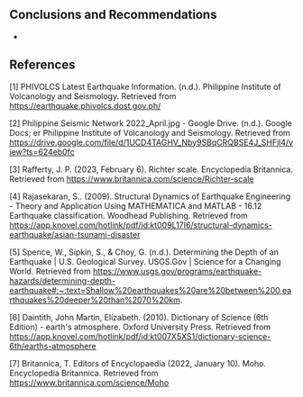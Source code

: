 ## Conclusions and Recommendations

* 

## References
[1] PHIVOLCS Latest Earthquake Information. (n.d.). Philippine Institute of Volcanology and Seismology. Retrieved from https://earthquake.phivolcs.dost.gov.ph/

[2] Philippine Seismic Network 2022_April.jpg - Google Drive. (n.d.). Google Docs; er Philippine Institute of Volcanology and Seismology. Retrieved from https://drive.google.com/file/d/1UCD4TAGHV_Nby9SBqCRQBSE4J_SHFjl4/view?ts=624eb0fc

[3] Rafferty, J. P. (2023, February 6). Richter scale. Encyclopedia Britannica. Retrieved from https://www.britannica.com/science/Richter-scale

[4] Rajasekaran, S.. (2009). Structural Dynamics of Earthquake Engineering - Theory and Application Using MATHEMATICA and MATLAB - 16.12 Earthquake classification. Woodhead Publishing. Retrieved from https://app.knovel.com/hotlink/pdf/id:kt009L17I6/structural-dynamics-earthquake/asian-tsunami-disaster

[5] Spence, W., Sipkin, S., & Choy, G. (n.d.). Determining the Depth of an Earthquake | U.S. Geological Survey. USGS.Gov | Science for a Changing World. Retrieved from https://www.usgs.gov/programs/earthquake-hazards/determining-depth-earthquake#:~:text=Shallow%20earthquakes%20are%20between%200,earthquakes%20deeper%20than%2070%20km.

[6] Daintith, John Martin, Elizabeth. (2010). Dictionary of Science (6th Edition) - earth's atmosphere. Oxford University Press. Retrieved from https://app.knovel.com/hotlink/pdf/id:kt007X5XS1/dictionary-science-6th/earths-atmosphere

[7] Britannica, T. Editors of Encyclopaedia (2022, January 10). Moho. Encyclopedia Britannica. Retrieved from https://www.britannica.com/science/Moho

